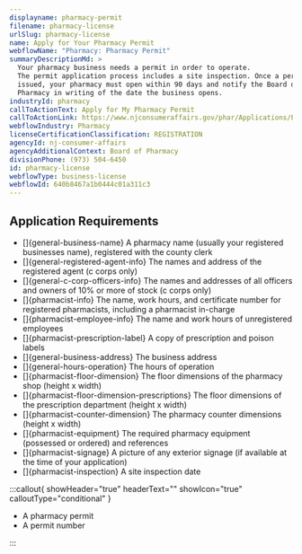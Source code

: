 ```yaml
---
displayname: pharmacy-permit
filename: pharmacy-license
urlSlug: pharmacy-license
name: Apply for Your Pharmacy Permit
webflowName: "Pharmacy: Pharmacy Permit"
summaryDescriptionMd: >
  Your pharmacy business needs a permit in order to operate.
  The permit application process includes a site inspection. Once a permit is
  issued, your pharmacy must open within 90 days and notify the Board of
  Pharmacy in writing of the date the business opens.
industryId: pharmacy
callToActionText: Apply for My Pharmacy Permit
callToActionLink: https://www.njconsumeraffairs.gov/phar/Applications/Pharmacy-Permit-Application.pdf
webflowIndustry: Pharmacy
licenseCertificationClassification: REGISTRATION
agencyId: nj-consumer-affairs
agencyAdditionalContext: Board of Pharmacy
divisionPhone: (973) 504-6450
id: pharmacy-license
webflowType: business-license
webflowId: 640b8467a1b0444c01a311c3
---
```


## Application Requirements

- \[]{general-business-name} A pharmacy name (usually your registered businesses name), registered with the county clerk
- \[]{general-registered-agent-info} The names and address of the registered agent (c corps only)
- \[]{general-c-corp-officers-info} The names and addresses of all officers and owners of 10% or more of stock (c corps only)
- \[]{pharmacist-info} The name, work hours, and certificate number for registered pharmacists, including a pharmacist in-charge
- \[]{pharmacist-employee-info} The name and work hours of unregistered employees
- \[]{pharmacist-prescription-label} A copy of prescription and poison labels
- \[]{general-business-address} The business address
- \[]{general-hours-operation} The hours of operation
- \[]{pharmacist-floor-dimension} The floor dimensions of the pharmacy shop (height x width)
- \[]{pharmacist-floor-dimension-prescriptions} The floor dimensions of the prescription department (height x width)
- \[]{pharmacist-counter-dimension} The pharmacy counter dimensions (height x width)
- \[]{pharmacist-equipment} The required pharmacy equipment (possessed or ordered) and references
- \[]{pharmacist-signage} A picture of any exterior signage (if available at the time of your application)
- \[]{pharmacist-inspection} A site inspection date

:::callout{ showHeader="true" headerText="" showIcon="true" calloutType="conditional" }

- A pharmacy permit
- A permit number

:::
